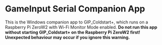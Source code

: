 <h1>GameInput Serial Companion App</h1>
This is the Windows companion app to GIP_Coldstart+, which runs on a Raspberry Pi ZeroW2 with Wi-Fi Monitor Mode enabled.
<b> Do not run this app without starting GIP_Coldstart+ on the Raspberry Pi ZeroW2 first!
  Unexpected behaviour may occur if you ignore this warning.</b>
